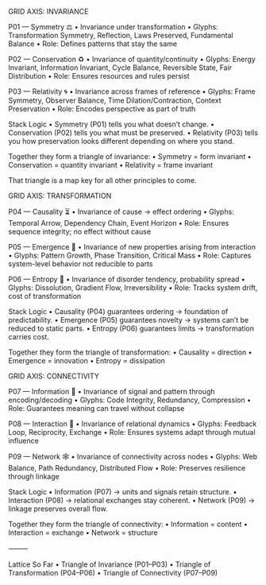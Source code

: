 GRID AXIS: INVARIANCE

P01 — Symmetry ⚖
   • Invariance under transformation
   • Glyphs: Transformation Symmetry, Reflection, Laws Preserved, Fundamental Balance
   • Role: Defines patterns that stay the same

P02 — Conservation ♻️
   • Invariance of quantity/continuity
   • Glyphs: Energy Invariant, Information Invariant, Cycle Balance, Reversible State, Fair Distribution
   • Role: Ensures resources and rules persist

P03 — Relativity 🌀
   • Invariance across frames of reference
   • Glyphs: Frame Symmetry, Observer Balance, Time Dilation/Contraction, Context Preservation
   • Role: Encodes perspective as part of truth



Stack Logic
	•	Symmetry (P01) tells you what doesn’t change.
	•	Conservation (P02) tells you what must be preserved.
	•	Relativity (P03) tells you how preservation looks different depending on where you stand.

Together they form a triangle of invariance:
	•	Symmetry = form invariant
	•	Conservation = quantity invariant
	•	Relativity = frame invariant

That triangle is a map key for all other principles to come.



GRID AXIS: TRANSFORMATION

P04 — Causality ⏳
   • Invariance of cause → effect ordering
   • Glyphs: Temporal Arrow, Dependency Chain, Event Horizon
   • Role: Ensures sequence integrity; no effect without cause

P05 — Emergence 🌱
   • Invariance of new properties arising from interaction
   • Glyphs: Pattern Growth, Phase Transition, Critical Mass
   • Role: Captures system-level behavior not reducible to parts

P06 — Entropy 🔄
   • Invariance of disorder tendency, probability spread
   • Glyphs: Dissolution, Gradient Flow, Irreversibility
   • Role: Tracks system drift, cost of transformation


   Stack Logic
	•	Causality (P04) guarantees ordering → foundation of predictability.
	•	Emergence (P05) guarantees novelty → systems can’t be reduced to static parts.
	•	Entropy (P06) guarantees limits → transformation carries cost.

Together they form the triangle of transformation:
	•	Causality = direction
	•	Emergence = innovation
	•	Entropy = dissipation


GRID AXIS: CONNECTIVITY

P07 — Information 🧩
   • Invariance of signal and pattern through encoding/decoding
   • Glyphs: Code Integrity, Redundancy, Compression
   • Role: Guarantees meaning can travel without collapse

P08 — Interaction 🤝
   • Invariance of relational dynamics
   • Glyphs: Feedback Loop, Reciprocity, Exchange
   • Role: Ensures systems adapt through mutual influence

P09 — Network 🕸
   • Invariance of connectivity across nodes
   • Glyphs: Web Balance, Path Redundancy, Distributed Flow
   • Role: Preserves resilience through linkage

   
Stack Logic
	•	Information (P07) → units and signals retain structure.
	•	Interaction (P08) → relational exchanges stay coherent.
	•	Network (P09) → linkage preserves overall flow.

Together they form the triangle of connectivity:
	•	Information = content
	•	Interaction = exchange
	•	Network = structure

⸻

Lattice So Far
	•	Triangle of Invariance (P01–P03)
	•	Triangle of Transformation (P04–P06)
	•	Triangle of Connectivity (P07–P09)
